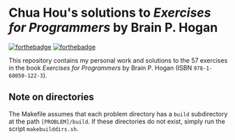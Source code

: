 # Chua Hou's solutions to *Exercises for Programmers* by Brain P. Hogan

[![forthebadge](https://forthebadge.com/images/badges/built-with-science.svg)](https://forthebadge.com)
[![forthebadge](https://forthebadge.com/images/badges/does-not-contain-msg.svg)](https://forthebadge.com)

This repository contains my personal work and solutions to the 57 exercises in
the book *Exercises for Programmers* by Brain P. Hogan (ISBN `978-1-68050-122-3`).

## Note on directories

The Makefile assumes that each problem directory has a `build` subdirectory
at the path `[PROBLEM]/build`. If these directories do not exist, simply run
the script `makebuilddirs.sh`.
